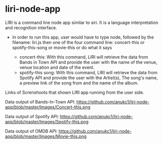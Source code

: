 # liri-node-app

LIRI is a command line node app similar to siri. It is a language interpretation and recognition interface.

- In order to run this app, user would have to type node, followed by the filename: liri.js then one of the four command line:
            concert-this or spotify-this-song or movie-this or do what it says

    - concert-this: With this command, LIRI will retrieve the data from Bands in Town API and provide the user with the name of the venue, venue        location and date of the event.
    - spotify-this song: With this command, LIRI will retrieve the data from Spotify API and provide the user with the Artist(s), The song's name, a preview link of the song from and the name of the album. 


Links of Screnshoots that shown LIRI app running from the user side.


Data output of Bands-In-Town API: https://github.com/anukc1/liri-node-app/blob/master/Images/Concert-this.png


Data output of Spotify API: https://github.com/anukc1/liri-node-app/blob/master/Images/Spotify-this.png

Data output of OMDB API: https://github.com/anukc1/liri-node-app/blob/master/Images/Movie-this.png







